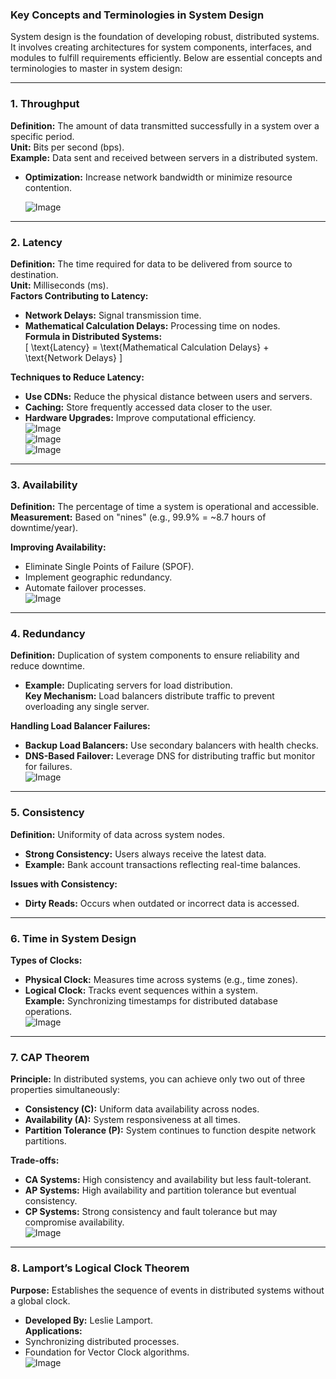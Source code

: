 ### Key Concepts and Terminologies in System Design  

System design is the foundation of developing robust, distributed systems. It involves creating architectures for system components, interfaces, and modules to fulfill requirements efficiently. Below are essential concepts and terminologies to master in system design:

---

### **1. Throughput**  
**Definition:** The amount of data transmitted successfully in a system over a specific period.  
**Unit:** Bits per second (bps).  
**Example:** Data sent and received between servers in a distributed system.  
- **Optimization:** Increase network bandwidth or minimize resource contention.

   <img src="./Pic1.png" alt="Image" style="display: block; margin: 0 auto;">

---

### **2. Latency**  
**Definition:** The time required for data to be delivered from source to destination.  
**Unit:** Milliseconds (ms).  
**Factors Contributing to Latency:**  
- **Network Delays:** Signal transmission time.  
- **Mathematical Calculation Delays:** Processing time on nodes.  
**Formula in Distributed Systems:**  
\[ \text{Latency} = \text{Mathematical Calculation Delays} + \text{Network Delays} \]  

**Techniques to Reduce Latency:**  
- **Use CDNs:** Reduce the physical distance between users and servers.  
- **Caching:** Store frequently accessed data closer to the user.  
- **Hardware Upgrades:** Improve computational efficiency.  
    <img src="./Pic2.png" alt="Image" style="display: block; margin: 0 auto;">
    <img src="./Pic3.png" alt="Image" style="display: block; margin: 0 auto;">
    <img src="./Pic4.png" alt="Image" style="display: block; margin: 0 auto;">


---

### **3. Availability**  
**Definition:** The percentage of time a system is operational and accessible.  
**Measurement:** Based on "nines" (e.g., 99.9% = ~8.7 hours of downtime/year).  



**Improving Availability:**  
- Eliminate Single Points of Failure (SPOF).  
- Implement geographic redundancy.  
- Automate failover processes.  
   <img src="./Pic6.png" alt="Image" style="display: block; margin: 0 auto;">
---

### **4. Redundancy**  
**Definition:** Duplication of system components to ensure reliability and reduce downtime.  
- **Example:** Duplicating servers for load distribution.  
**Key Mechanism:** Load balancers distribute traffic to prevent overloading any single server.  

**Handling Load Balancer Failures:**  
- **Backup Load Balancers:** Use secondary balancers with health checks.  
- **DNS-Based Failover:** Leverage DNS for distributing traffic but monitor for failures.  
   <img src="./Pic5.png" alt="Image" style="display: block; margin: 0 auto;">
---

### **5. Consistency**  
**Definition:** Uniformity of data across system nodes.  
- **Strong Consistency:** Users always receive the latest data.  
- **Example:** Bank account transactions reflecting real-time balances.  

**Issues with Consistency:**  
- **Dirty Reads:** Occurs when outdated or incorrect data is accessed.  

---

### **6. Time in System Design**  
**Types of Clocks:**  
- **Physical Clock:** Measures time across systems (e.g., time zones).  
- **Logical Clock:** Tracks event sequences within a system.  
**Example:** Synchronizing timestamps for distributed database operations.
   <img src="./Pic7.png" alt="Image" style="display: block; margin: 0 auto;">
---

### **7. CAP Theorem**  
**Principle:** In distributed systems, you can achieve only two out of three properties simultaneously:  
- **Consistency (C):** Uniform data availability across nodes.  
- **Availability (A):** System responsiveness at all times.  
- **Partition Tolerance (P):** System continues to function despite network partitions.  

**Trade-offs:**  
- **CA Systems:** High consistency and availability but less fault-tolerant.  
- **AP Systems:** High availability and partition tolerance but eventual consistency.  
- **CP Systems:** Strong consistency and fault tolerance but may compromise availability.  
   <img src="./Pic9.png" alt="Image" style="display: block; margin: 0 auto;">
---

### **8. Lamport’s Logical Clock Theorem**  
**Purpose:** Establishes the sequence of events in distributed systems without a global clock.  
- **Developed By:** Leslie Lamport.  
**Applications:**  
- Synchronizing distributed processes.  
- Foundation for Vector Clock algorithms.  
   <img src="./Pic8.png" alt="Image" style="display: block; margin: 0 auto;">

